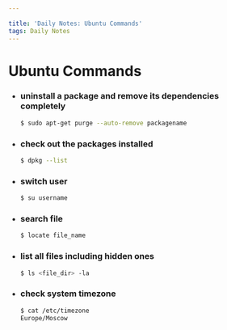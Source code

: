 ```yaml
---
 
title: 'Daily Notes: Ubuntu Commands'
tags: Daily Notes
---
```


# Ubuntu Commands

- ### uninstall a package and remove its dependencies completely
  ```bash
  $ sudo apt-get purge --auto-remove packagename
  ```
- ### check out the packages installed
  ```bash
  $ dpkg --list
  ```
- ### switch user
  ```bash
  $ su username
  ```
- ### search file
  ```bash
  $ locate file_name
  ```
- ### list all files including hidden ones
  ```bash
  $ ls <file_dir> -la
  ```
- ### check system timezone
  ```bash
  $ cat /etc/timezone
  Europe/Moscow
  ```
